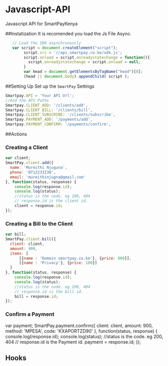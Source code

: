 # Javascript-API
Javascript API for SmartPayKenya

##Instatization
It is recomended you load the Js File Async.

```javascript
   // Load the SDK asynchronously
   var script = document.createElement("script");  
        script.src = '//api.smartpay.co.ke/sdk.js';  
        script.onload = script.onreadystatechange = function(){  
          script.onreadystatechange = script.onload = null;  
        }  
        var head = document.getElementsByTagName("head")[0];  
        (head || document.body).appendChild( script ); 
```
##Setting Up
Set up the `SmartPay` Settings

```javascript
Smartpay.API = 'Your API Url';
//And the API Paths
Smartpay.CLIENT_ADD: '/clients/add',
Smartpay.CLIENT_BILL: '/clients/bill',
Smartpay.CLIENT_SUBSCRIBE: '/clients/subscribe',
Smartpay.PAYMENT_ADD: '/payments/add',
Smartpay.PAYMENT_CONFIRM: '/payments/confirm',
```
##Actions
### Creating a Client
```javascript
var client;
SmartPay.client.add({
  name: 'Mureithi Njuguna',
  phone: '0712233238',
  email: 'mureithinjugna@gmail.com'
}, function(status, response) {
    console.log(response.id);
    console.log(status);
    //status is the code. eg 200, 404
    // response.id is the client id.
    client = response.id;
});
```
### Creating a Bill to the Client
```javascript
var bill;
SmartPay.client.bill({
  client: client,
  amount: 900,
  items: [
      [{name : 'Domain smartpay.co.ke'}, {price: 800}],
      [{name : 'Privacy'}, {price: 100}]
  ]
}, function(status, response) {
    console.log(response.id);
    console.log(status);
    //status is the code. eg 200, 404
    // response.id is the bill id.
    bill = response.id;
});
```
### Confirm a Payment
var payment;
SmartPay.payment.confirm({
  client: client,
  amount: 900,
  method: 'MPESA',
  code: 'KXAPORTZD90'
}, function(status, response) {
    console.log(response.id);
    console.log(status);
    //status is the code. eg 200, 404
    // response.id is the Payment id.
    payment = response.id;
});

## Hooks

